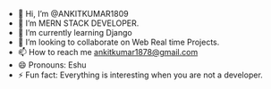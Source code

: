 - 👋 Hi, I’m @ANKITKUMAR1809
- 👀 I’m MERN STACK DEVELOPER.
- 🌱 I’m currently learning Django
- 💞️ I’m looking to collaborate on Web Real time Projects.
- 📫 How to reach me ankitkumar1878@gmail.com
- 😄 Pronouns: Eshu
- ⚡ Fun fact: Everything is interesting when you are not a developer.

<!---
ANKITKUMAR1809/ANKITKUMAR1809 is a ✨ special ✨ repository because its `README.md` (this file) appears on your GitHub profile.
You can click the Preview link to take a look at your changes.
--->

